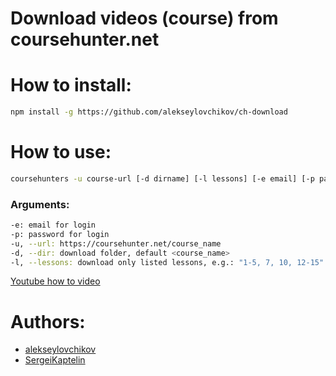 # Download videos (course) from coursehunter.net

# How to install:

```sh
npm install -g https://github.com/alekseylovchikov/ch-download
```

# How to use:

```sh
coursehunters -u course-url [-d dirname] [-l lessons] [-e email] [-p password]
```

### Arguments:

```sh
-e: email for login
-p: password for login
-u, --url: https://coursehunter.net/course_name
-d, --dir: download folder, default <course_name>
-l, --lessons: download only listed lessons, e.g.: "1-5, 7, 10, 12-15" or 3-7,9,11,15-20
```

[Youtube how to video](https://www.youtube.com/watch?v=qxcPrK7uW0s)

# Authors:

* [alekseylovchikov](https://github.com/alekseylovchikov)
* [SergeiKaptelin](https://github.com/SergeiKaptelin)
